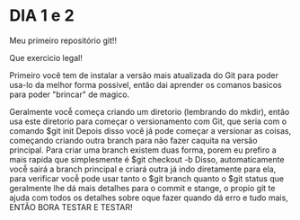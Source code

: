 # DIA 1 e 2

Meu primeiro repositório git!!

Que exercicio legal!

Primeiro você tem de instalar a versão mais atualizada do Git para poder usa-lo da melhor forma possivel, então dai aprender os comanos basicos para poder "brincar" de magico.

Geralmente vocễ começa criando um diretorio (lembrando do mkdir), então usa este diretorio para começar o versionamento com Git, que seria com o comando $git init
Depois disso você já pode começar a versionar as coisas, começando criando outra branch para não fazer caquita na versão principal.
Para criar uma branch existem duas forma, porem eu prefiro a mais rapida que simplesmente é $git checkout -b <nomeDaBranch>
Disso, automaticamente vocễ sairá a branch principal e criará outra já indo diretamente para ela, para verificar vocễ pode usar tanto o $git branch
quanto o $git status
que geralmente lhe dá mais detalhes para o commit e stange, o propio git te ajuda com todos os detalhes sobre oque fazer quando dá erro e tudo mais, ENTÃO BORA TESTAR E TESTAR!
